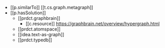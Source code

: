 


- [[p.similarTo]] [[t.cs.graph.metagraph]]
- [[p.hasSolution]]
  - [[prdct.graphbrain]]
    - [[c.resource]] https://graphbrain.net/overview/hypergraph.html
  - [[prdct.atomspace]]
  - [[idea.text-as-graph]]
  - [[prdct.typedb]]